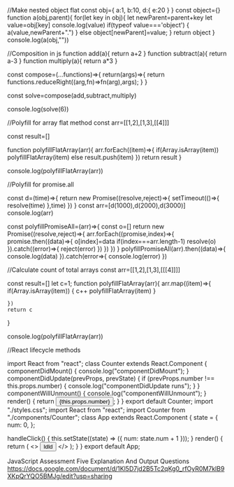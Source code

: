 //Make nested object flat
const obj={
    a:1,
    b:10,
    d:{
        e:20
    }
}
const object={}
function a(obj,parent){
    for(let key in obj){
        let newParent=parent+key
        let value=obj[key]
        console.log(value)
        if(typeof value==='object')
        {
        a(value,newParent+".")
        }
        else
        object[newParent]=value;
    }
    return object
}
console.log(a(obj,""))




//Composition in js
function add(a){
    return a+2
}
function subtract(a){
    return a-3
}
function multiply(a){
    return a*3
}

const compose=(...functions)=>{
    return(args)=>{
     return   functions.reduceRight((arg,fn)=>fn(arg),args);
    }
}

const solve=compose(add,subtract,multiply)

console.log(solve(6))





//Polyfill for array flat method
const arr=[[1,2],[1,3],[[4]]]


const result=[]

function polyfillFlatArray(arr){
    arr.forEach((item)=>{
        if(Array.isArray(item))
        polyfillFlatArray(item)
        else
        result.push(item)
    })
    return result
}

console.log(polyfillFlatArray(arr))



//Polyfill for promise.all

const d=(time)=>{
    return new Promise((resolve,reject)=>{
        setTimeout(()=>{
            resolve(time)
        },time)
    })
}
const arr=[d(1000),d(2000),d(3000)]
console.log(arr)

const polyfillPromiseAll=(arr)=>{
    const o=[]
    return new Promise((resolve,reject)=>{
        arr.forEach((promise,index)=>{
            promise.then((data)=>{
                o[index]=data
                if(index===arr.length-1)
                resolve(o)
            }).catch((error)=>{
                reject(error)
            })
        })
    })
}
polyfillPromiseAll(arr).then((data)=>{
    console.log(data)
}).catch(error=>{
    console.log(error)
})


//Calculate count of total arrays
const arr=[[1,2],[1,3],[[[4]]]]


const result=[]
let c=1;
function polyfillFlatArray(arr){
    arr.map((item)=>{
        if(Array.isArray(item))
        {
        c++
        polyfillFlatArray(item)
        }
        
    })
    return c
}

console.log(polyfillFlatArray(arr))




//React lifecycle methods

import React from "react";
class Counter extends React.Component {
  componentDidMount() {
    console.log("componentDidMount");
  }
  componentDidUpdate(prevProps, prevState) {
    if (prevProps.number !== this.props.number) {
      console.log("componentDidUpdate runs");
    }
  }
  componentWillUnmount() {
    console.log("componentWillUnmount");
  }
  render() {
    return <button>{this.props.number}</button>;
  }
}
export default Counter;
import "./styles.css";
import React from "react";
import Counter from "./components/Counter";
class App extends React.Component {
  state = {
    num: 0,
  };

  handleClick() {
    this.setState((state) => ({ num: state.num + 1 }));
  }
  render() {
    return (
      <>
        <button onClick={this.handleClick.bind(this)}>ldld</button>
        <Counter number={this.state.num} />
      </>
    );
  }
}
export default App;






















JavaScript Assessment Five Explanation And Output Questions
https://docs.google.com/document/d/1Kl5D7jd2B5Tc2qKg0_rfOyR0M7klB9XKpQrYQO5BMJg/edit?usp=sharing

